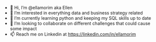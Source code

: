 - 👋 Hi, I’m @ellamorim aka Ellen
- 👀 I’m interested in everything data and business strategy related
- 🌱 I’m currently learning python and keeping my SQL skills up to date
- 💞️ I’m looking to collaborate on different challenges that could cause some impact
- 📫 Reach me on Linkedin at https://linkedin.com/in/ellamorim

<!---
ellamorim/ellamorim is a ✨ special ✨ repository because its `README.md` (this file) appears on your GitHub profile.
You can click the Preview link to take a look at your changes.
--->
